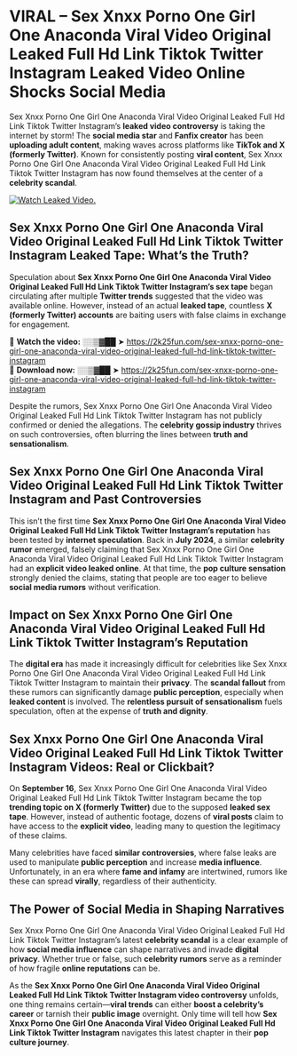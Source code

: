 # VIRAL – Sex ️Xnxx ️Porno One Girl One Anaconda Viral Video Original Leaked Full Hd Link Tiktok Twitter Instagram Leaked Video Online Shocks Social Media 

Sex ️Xnxx ️Porno One Girl One Anaconda Viral Video Original Leaked Full Hd Link Tiktok Twitter Instagram’s **leaked video controversy** is taking the internet by storm! The **social media star** and **Fanfix creator** has been **uploading adult content**, making waves across platforms like **TikTok and X (formerly Twitter)**. Known for consistently posting **viral content**, Sex ️Xnxx ️Porno One Girl One Anaconda Viral Video Original Leaked Full Hd Link Tiktok Twitter Instagram has now found themselves at the center of a **celebrity scandal**.  

[![Watch Leaked Video.](https://miro.medium.com/v2/resize:fit:828/format:webp/1*cilzJN44JGOrTw9NJCrNHA.gif "Watch Leaked Video")](https://2k25fun.com/sex-️xnxx-️porno-one-girl-one-anaconda-viral-video-original-leaked-full-hd-link-tiktok-twitter-instagram)

## **Sex ️Xnxx ️Porno One Girl One Anaconda Viral Video Original Leaked Full Hd Link Tiktok Twitter Instagram Leaked Tape: What’s the Truth?**  
Speculation about **Sex ️Xnxx ️Porno One Girl One Anaconda Viral Video Original Leaked Full Hd Link Tiktok Twitter Instagram’s sex tape** began circulating after multiple **Twitter trends** suggested that the video was available online. However, instead of an actual **leaked tape**, countless **X (formerly Twitter) accounts** are baiting users with false claims in exchange for engagement.  

🔹 **Watch the video:** ░░▒▓██ ➤ https://2k25fun.com/sex-️xnxx-️porno-one-girl-one-anaconda-viral-video-original-leaked-full-hd-link-tiktok-twitter-instagram  
🔹 **Download now:** ░░▒▓██ ➤ https://2k25fun.com/sex-️xnxx-️porno-one-girl-one-anaconda-viral-video-original-leaked-full-hd-link-tiktok-twitter-instagram  

Despite the rumors, Sex ️Xnxx ️Porno One Girl One Anaconda Viral Video Original Leaked Full Hd Link Tiktok Twitter Instagram has not publicly confirmed or denied the allegations. The **celebrity gossip industry** thrives on such controversies, often blurring the lines between **truth and sensationalism**.  

## **Sex ️Xnxx ️Porno One Girl One Anaconda Viral Video Original Leaked Full Hd Link Tiktok Twitter Instagram and Past Controversies**  
This isn’t the first time **Sex ️Xnxx ️Porno One Girl One Anaconda Viral Video Original Leaked Full Hd Link Tiktok Twitter Instagram’s reputation** has been tested by **internet speculation**. Back in **July 2024**, a similar **celebrity rumor** emerged, falsely claiming that Sex ️Xnxx ️Porno One Girl One Anaconda Viral Video Original Leaked Full Hd Link Tiktok Twitter Instagram had an **explicit video leaked online**. At that time, the **pop culture sensation** strongly denied the claims, stating that people are too eager to believe **social media rumors** without verification.  

## **Impact on Sex ️Xnxx ️Porno One Girl One Anaconda Viral Video Original Leaked Full Hd Link Tiktok Twitter Instagram’s Reputation**  
The **digital era** has made it increasingly difficult for celebrities like Sex ️Xnxx ️Porno One Girl One Anaconda Viral Video Original Leaked Full Hd Link Tiktok Twitter Instagram to maintain their **privacy**. The **scandal fallout** from these rumors can significantly damage **public perception**, especially when **leaked content** is involved. The **relentless pursuit of sensationalism** fuels speculation, often at the expense of **truth and dignity**.  

## **Sex ️Xnxx ️Porno One Girl One Anaconda Viral Video Original Leaked Full Hd Link Tiktok Twitter Instagram Videos: Real or Clickbait?**  
On **September 16**, Sex ️Xnxx ️Porno One Girl One Anaconda Viral Video Original Leaked Full Hd Link Tiktok Twitter Instagram became the top **trending topic on X (formerly Twitter)** due to the supposed **leaked sex tape**. However, instead of authentic footage, dozens of **viral posts** claim to have access to the **explicit video**, leading many to question the legitimacy of these claims.  

Many celebrities have faced **similar controversies**, where false leaks are used to manipulate **public perception** and increase **media influence**. Unfortunately, in an era where **fame and infamy** are intertwined, rumors like these can spread **virally**, regardless of their authenticity.  

## **The Power of Social Media in Shaping Narratives**  
Sex ️Xnxx ️Porno One Girl One Anaconda Viral Video Original Leaked Full Hd Link Tiktok Twitter Instagram’s latest **celebrity scandal** is a clear example of how **social media influence** can shape narratives and invade **digital privacy**. Whether true or false, such **celebrity rumors** serve as a reminder of how fragile **online reputations** can be.  

As the **Sex ️Xnxx ️Porno One Girl One Anaconda Viral Video Original Leaked Full Hd Link Tiktok Twitter Instagram video controversy** unfolds, one thing remains certain—**viral trends** can either **boost a celebrity’s career** or tarnish their **public image** overnight. Only time will tell how **Sex ️Xnxx ️Porno One Girl One Anaconda Viral Video Original Leaked Full Hd Link Tiktok Twitter Instagram** navigates this latest chapter in their **pop culture journey**. 